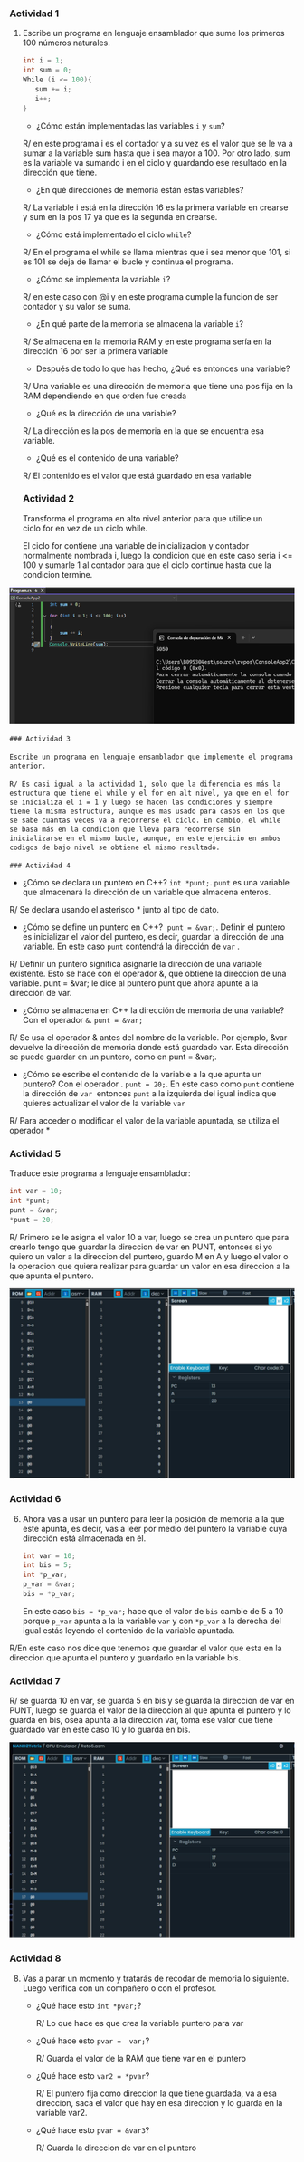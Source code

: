 ### Actividad 1

1. Escribe un programa en lenguaje ensamblador que sume los primeros 100 números naturales.
    
    ```cpp
    int i = 1;
    int sum = 0;
    While (i <= 100){
       sum += i;
       i++;
    }
    ```
    
    - ¿Cómo están implementadas las variables `i` y `sum`?

    R/ en este programa i es el contador y a su vez es el valor que se le va a sumar a la variable sum hasta que i sea mayor a 100. Por otro lado, sum es la variable va sumando i en el ciclo y guardando ese resultado en la dirección que tiene.

    - ¿En qué direcciones de memoria están estas variables?

    R/ La variable i está en la dirección 16 es la primera variable en crearse y sum en la pos 17 ya que es la segunda en crearse.

    - ¿Cómo está implementado el ciclo `while`?

    R/ En el programa el while se llama mientras que i sea menor que 101, si es 101 se deja de llamar el bucle y  continua el programa.

    - ¿Cómo se implementa la variable `i`?

    R/ en este caso con @i y en este programa cumple la funcion de ser contador y su valor se suma.

    - ¿En qué parte de la memoria se almacena la variable `i`?

    R/ Se almacena en la memoria RAM y en este programa sería en la dirección 16 por ser la primera variable

    - Después de todo lo que has hecho, ¿Qué es entonces una variable?

    R/ Una variable es una dirección de memoria que tiene una pos fija en la RAM dependiendo en que orden fue creada

    - ¿Qué es la dirección de una variable?

    R/ La dirección es la pos de memoria en la que se encuentra esa variable.

    - ¿Qué es el contenido de una variable?

    R/ El contenido es el valor que está guardado en esa variable

    ### Actividad 2

    Transforma el programa en alto nivel anterior para que utilice un ciclo for en vez de un ciclo while.

    El ciclo for contiene una variable de inicializacion y contador normalmente nombrada i, luego la condicion que en este caso seria  i <= 100 y sumarle 1 al contador para que el ciclo continue hasta que la condicion termine.
    
![alt text](Reto/Imagenes/Reto2.png)

    ### Actividad 3

    Escribe un programa en lenguaje ensamblador que implemente el programa anterior.

    R/ Es casi igual a la actividad 1, solo que la diferencia es más la estructura que tiene el while y el for en alt nivel, ya que en el for se inicializa el i = 1 y luego se hacen las condiciones y siempre tiene la misma estructura, aunque es mas usado para casos en los que se sabe cuantas veces va a recorrerse el ciclo. En cambio, el while  se basa más en la condicion que lleva para recorrerse sin inicializarse en el mismo bucle, aunque, en este ejercicio en ambos codigos de bajo nivel se obtiene el mismo resultado.

    ### Actividad 4

- ¿Cómo se declara un puntero en C++? `int *punt;`. `punt` es una variable que almacenará la dirección de un variable que almacena enteros.

R/ Se declara usando el asterisco * junto al tipo de dato.

- ¿Cómo se define un puntero en C++? 
`punt = &var;`. Definir el puntero es inicializar el valor del puntero, es decir, guardar la dirección de una variable. En este caso `punt` contendrá la dirección de `var` .

R/ Definir un puntero significa asignarle la dirección de una variable existente. Esto se hace con el operador &, que obtiene la dirección de una variable. punt = &var; le dice al puntero punt que ahora apunte a la dirección de var.

- ¿Cómo se almacena en C++ la dirección de memoria de una variable? Con el operador `&`. `punt = &var;`

R/ Se usa el operador & antes del nombre de la variable. Por ejemplo, &var devuelve la dirección de memoria donde está guardado var. Esta dirección se puede guardar en un puntero, como en punt = &var;.


- ¿Cómo se escribe el contenido de la variable a la que apunta un puntero? Con el operador . `punt = 20;`. En este caso 
como `punt` contiene la dirección de `var`  entonces `punt` a la izquierda del igual indica que quieres actualizar el valor de la variable `var`

R/ Para acceder o modificar el valor de la variable apuntada, se utiliza el operador *

 ### Actividad 5

 Traduce este programa a lenguaje ensamblador:

 ```cs
int var = 10;
int *punt;
punt = &var;
*punt = 20;

```
R/ Primero se le asigna el valor 10 a var, luego se crea un puntero que para crearlo tengo que guardar la direccion de var en PUNT, entonces si yo quiero un valor a la direccion del puntero, guardo M en A y luego el valor o la operacion que quiera realizar para guardar un valor en esa direccion a la que apunta el puntero.

![alt text](Reto/Imagenes/Reto5.jpg)

### Actividad 6

6. Ahora vas a usar un puntero para leer la posición de memoria a la que este apunta, es decir, vas a leer por medio del puntero la variable cuya dirección está almacenada en él.
    
    ```cpp
    int var = 10;
    int bis = 5;
    int *p_var;
    p_var = &var;
    bis = *p_var;
    ```
    
    En este caso `bis = *p_var;` hace que el valor de `bis` cambie de 5 a 10 porque `p_var` apunta a la la variable `var` y con `*p_var` a la derecha del igual estás leyendo el contenido de la variable apuntada.

 R/En este caso nos dice que tenemos que guardar el valor que esta en la direccion que apunta el puntero y guardarlo en la variable bis.


 ### Actividad 7

 R/ se guarda 10 en var, se guarda 5 en bis y se guarda la direccion de var en PUNT, luego se guarda el valor de la direccion al que apunta el puntero y lo guarda en bis, osea apunta a la direccion var, toma ese valor que tiene guardado var en este caso 10 y lo guarda en bis.

 ![alt text](Reto/Imagenes/Reto7.jpg)


 ### Actividad 8

 8. Vas a parar un momento y tratarás de recodar de memoria lo siguiente. Luego verifica con un compañero o con el profesor.

    - ¿Qué hace esto `int *pvar;`?

      R/ Lo que hace es que crea la variable puntero para var

    - ¿Qué hace esto `pvar =  var;`? 

      R/ Guarda el valor de la RAM que tiene var en el puntero

    - ¿Qué hace esto `var2 = *pvar`?

      R/ El puntero fija como direccion la que tiene guardada, va a esa direccion, saca el valor que hay en esa direccion y lo guarda en la variable var2.

    - ¿Qué hace esto `pvar = &var3`?

      R/  Guarda la direccion de var en el puntero